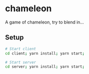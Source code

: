 # chameleon

A game of chameleon, try to blend in...

## Setup

```bash
# Start client
cd client; yarn install; yarn start;

# Start server
cd server; yarn install; yarn start;
```
